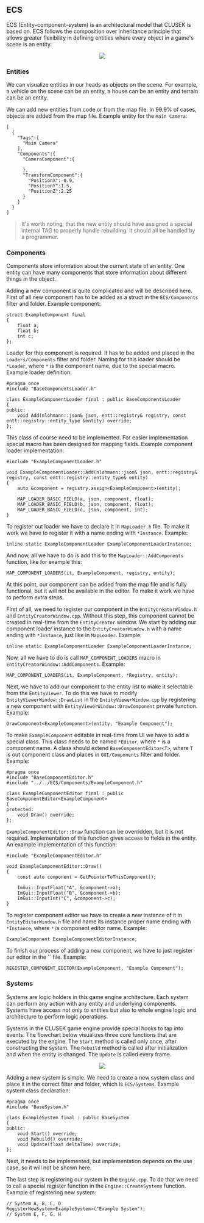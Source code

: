 ## ECS

ECS (Entity–component–system) is an architectural model that CLUSEK is based on. ECS follows the composition over inheritance principle that allows greater flexibility in defining entities where every object in a game's scene is an entity.

<p align="center">
	<img src="./ecs_diagram.png" >
</p>

### Entities

We can visualize entities in our heads as objects on the scene. For example, a vehicle on the scene can be an entity, a house can be an entity and terrain can be an entity.

We can add new entities from code or from the map file. In 99.9% of cases, objects are added from the map file. Example entity for the `Main Camera`:

```
[
  {
    "Tags":[
      "Main Camera"
    ],
    "Components":{
      "CameraComponent":{

      },
      "TransformComponent":{
        "PositionX":-0.9,
        "PositionY":1.5,
        "PositionZ":2.25
      }
    }
  }
]
```

> It's worth noting, that the new entity should have assigned a special internal TAG to properly handle rebuilding. It should all be handled by a programmer.

### Components

Components store information about the current state of an entity. One entity can have many components that store information about different things in the object.

Adding a new component is quite complicated and will be described here. First of all new component has to be added as a struct in the `ECS/Components` filter and folder. Example component:

```
struct ExampleComponent final
{
	float a;
	float b;
	int c;
};
```


Loader for this component is required. It has to be added and placed in the `Loaders/Components` filter and folder. Naming for this loader should be `*Loader`, where `*` is the component name, due to the special macro. Example loader definition:

```
#pragma once
#include "BaseComponentsLoader.h"

class ExampleComponentLoader final : public BaseComponentsLoader
{
public:
	void Add(nlohmann::json& json, entt::registry& registry, const entt::registry::entity_type &entity) override;
};
```

This class of course need to be implemented. For easier implementation special macro has been designed for mapping fields. Example component loader implementation:

```
#include "ExampleComponentLoader.h"

void ExampleComponentLoader::Add(nlohmann::json& json, entt::registry& registry, const entt::registry::entity_type& entity)
{
	auto &component = registry.assign<ExampleComponent>(entity);

	MAP_LOADER_BASIC_FIELD(a, json, component, float);
	MAP_LOADER_BASIC_FIELD(b, json, component, float);
	MAP_LOADER_BASIC_FIELD(c, json, component, int);
}
```

To register out loader we have to declare it in `MapLoader.h` file. To make it work we have to register it with a name ending with `*Instance`. Example:

```
inline static ExampleComponentLoader ExampleComponentLoaderInstance;
```

And now, all we have to do is add this to the `MapLoader::AddComponents` function, like for example this:

```
MAP_COMPONENT_LOADERS(it, ExampleComponent, registry, entity);
```

At this point, our component can be added from the map file and is fully functional, but it will not be available in the editor. To make it work we have to perform extra steps.

First of all, we need to register our component in the `EntityCreatorWindow.h` and `EntityCreatorWindow.cpp`. Without this step, this component cannot be created in real-time from the `EntityCreator` window. We start by adding our component loader instance to the `EntityCreatorWindow.h` with a name ending with `*Instance`, just like in `MapLoader`. Example:

```
inline static ExampleComponentLoader ExampleComponentLoaderInstance;
```

Now, all we have to do is call `MAP_COMPONENT_LOADERS` macro in `EntityCreatorWindow::AddComponents`.  Example:

```
MAP_COMPONENT_LOADERS(it, ExampleComponent, *Registry, entity);
```

Next, we have to add our component to the entity list to make it selectable from the `EntityViewer`. To do this we have to modify `EntityViewerWindow::DrawList` in the `EntityViewerWindow.cpp` by registering a new component with `EntityViewerWindow::DrawComponent` private function. Example:

```
DrawComponent<ExampleComponent>(entity, "Example Component");
```

To make `ExampleComponent` editable in real-time from UI we have to add a special class. This class needs to be named `*Editor`, where `*` is a component name. A class should extend `BaseComponentEditor<T>`, where `T` is out component class and places in `GUI/Components` filter and folder. Example:

```
#pragma once
#include "BaseComponentEditor.h"
#include "../../ECS/Components/ExampleComponent.h"

class ExampleComponentEditor final : public BaseComponentEditor<ExampleComponent>
{
protected:
	void Draw() override;
};
```

`ExampleComponentEditor::Draw` function can be overridden, but it is not required. Implementation of this function gives access to fields in the entity. An example implementation of this function:

```
#include "ExampleComponentEditor.h"

void ExampleComponentEditor::Draw()
{
	const auto component = GetPointerToThisComponent();

	ImGui::InputFloat("A", &component->a);
	ImGui::InputFloat("B", &component->b);
	ImGui::InputInt("C", &component->c);
}
```

To register component editor we have to create a new instance of it in `EntityEditorWindow.h` file and name its instance proper name ending with `*Instance`, where `*` is component editor name. Example:

```
ExampleComponent ExampleComponentEditorInstance;
```

To finish our process of adding a new component, we have to just register our editor in the `` file. Example:

```
REGISTER_COMPONENT_EDITOR(ExampleComponent, "Example Component");
```

### Systems

Systems are logic holders in this game engine architecture. Each system can perform any action with any entity and underlying components. Systems have access not only to entities but also to whole engine logic and architecture to perform logic operations.

Systems in the CLUSEK game engine provide special hooks to tap into events. The flowchart below visualizes three core functions that are executed by the engine. The `Start` method is called only once, after constructing the system. The `Rebuild` method is called after initialization and when the entity is changed. The `Update` is called every frame.

<p align="center">
	<img src="./systems_lifecycle_diagram.png" >
</p>

Adding a new system is simple. We need to create a new system class and place it in the correct filter and folder, which is `ECS/Systems`. Example system class declaration:

```
#pragma once
#include "BaseSystem.h"

class ExampleSystem final : public BaseSystem
{
public:
	void Start() override;
	void Rebuild() override;
	void Update(float deltaTime) override;
};
```

Next, it needs to be implemented, but implementation depends on the use case, so it will not be shown here.

The last step is registering our system in the `Engine.cpp`. To do that we need to call a special register function in the `Engine::CreateSystems` function. Example of registering new system:

```
// System A, B, C, D
RegisterNewSystem<ExampleSystem>("Example System");
// System E, F, G, H
```